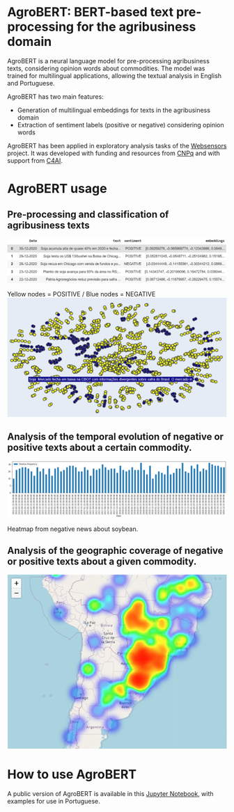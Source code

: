 # AgroBERT: BERT-based text pre-processing for the agribusiness domain


AgroBERT is a neural language model for pre-processing agribusiness texts, considering opinion words about commodities. The model was trained for multilingual applications, allowing the textual analysis in English and Portuguese.

AgroBERT has two main features:

* Generation of multilingual embeddings for texts in the agribusiness domain
* Extraction of sentiment labels (positive or negative) considering opinion words

AgroBERT has been applied in exploratory analysis tasks of the [Websensors](https://websensors.net.br) project. It was developed with funding and resources from [CNPq](https://cnpq.br/) and with support from [C4AI](https://c4ai.inova.usp.br/).

# AgroBERT usage
## Pre-processing and classification of agribusiness texts

![](img/img1.png)

Yellow nodes = POSITIVE / Blue nodes = NEGATIVE
![](img/img2.png)

## Analysis of the temporal evolution of negative or positive texts about a certain commodity.

![](img/img3.png)

Heatmap from negative news about soybean.

## Analysis of the geographic coverage of negative or positive texts about a given commodity.

![](img/img4.png)

# How to use AgroBERT

A public version of AgroBERT is available in this [Jupyter Notebook](AgroBERT.ipynb), with examples for use in Portuguese.
